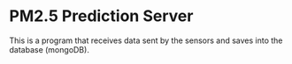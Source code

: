 # PM2.5 Prediction Server
This is a program that receives data sent by the sensors and saves into the database (mongoDB).
